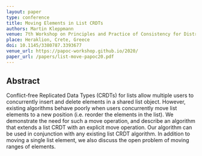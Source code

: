 ```yaml
---
layout: paper
type: conference
title: Moving Elements in List CRDTs
authors: Martin Kleppmann
venue: 7th Workshop on Principles and Practice of Consistency for Distributed Data (PaPoC)
place: Heraklion, Crete, Greece
doi: 10.1145/3380787.3393677
venue_url: https://papoc-workshop.github.io/2020/
paper_url: /papers/list-move-papoc20.pdf
---
```



Abstract
--------

Conflict-free Replicated Data Types (CRDTs) for lists allow multiple users to concurrently insert
and delete elements in a shared list object. However, existing algorithms behave poorly when users
concurrently move list elements to a new position (i.e. reorder the elements in the list). We
demonstrate the need for such a move operation, and describe an algorithm that extends a list CRDT
with an explicit move operation. Our algorithm can be used in conjunction with any existing list
CRDT algorithm. In addition to moving a single list element, we also discuss the open problem of
moving ranges of elements.
